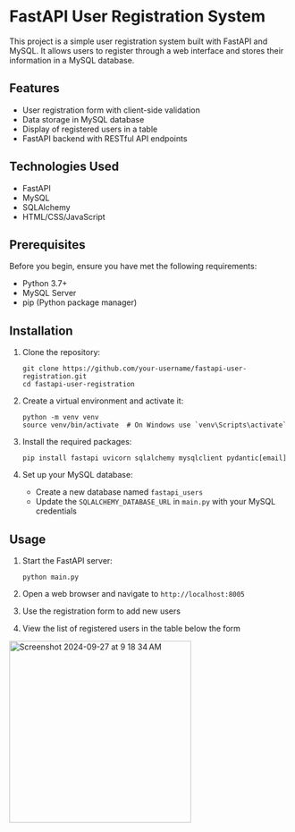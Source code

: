 # FastAPI User Registration System

This project is a simple user registration system built with FastAPI and MySQL. It allows users to register through a web interface and stores their information in a MySQL database.

## Features

- User registration form with client-side validation
- Data storage in MySQL database
- Display of registered users in a table
- FastAPI backend with RESTful API endpoints

## Technologies Used

- FastAPI
- MySQL
- SQLAlchemy
- HTML/CSS/JavaScript

## Prerequisites

Before you begin, ensure you have met the following requirements:

- Python 3.7+
- MySQL Server
- pip (Python package manager)

## Installation

1. Clone the repository:
   ```
   git clone https://github.com/your-username/fastapi-user-registration.git
   cd fastapi-user-registration
   ```

2. Create a virtual environment and activate it:
   ```
   python -m venv venv
   source venv/bin/activate  # On Windows use `venv\Scripts\activate`
   ```

3. Install the required packages:
   ```
   pip install fastapi uvicorn sqlalchemy mysqlclient pydantic[email]
   ```

4. Set up your MySQL database:
   - Create a new database named `fastapi_users`
   - Update the `SQLALCHEMY_DATABASE_URL` in `main.py` with your MySQL credentials

## Usage

1. Start the FastAPI server:
   ```
   python main.py
   ```

2. Open a web browser and navigate to `http://localhost:8005`

3. Use the registration form to add new users

4. View the list of registered users in the table below the form


<img width="325" alt="Screenshot 2024-09-27 at 9 18 34 AM" src="https://github.com/user-attachments/assets/857bf54d-da38-4596-9505-73a072f2aba3">



